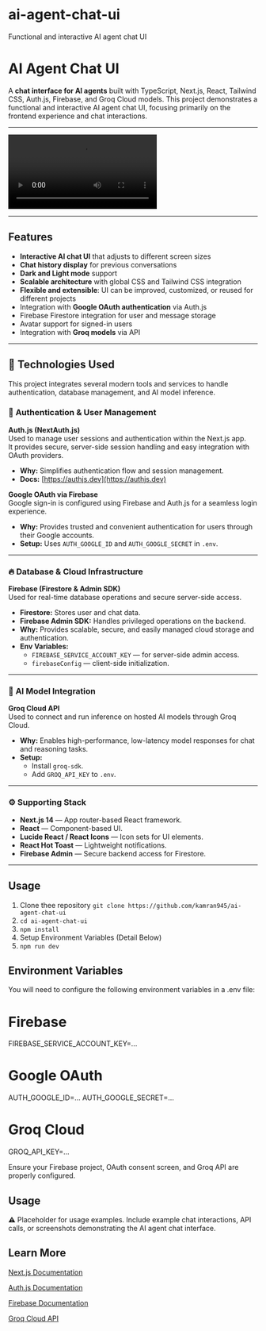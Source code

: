 # ai-agent-chat-ui

Functional and interactive AI agent chat UI

# AI Agent Chat UI

A **chat interface for AI agents** built with TypeScript, Next.js, React, Tailwind CSS, Auth.js, Firebase, and Groq Cloud models. This project demonstrates a functional and interactive AI agent chat UI, focusing primarily on the frontend experience and chat interactions.

---

<video controls src="https://github.com/user-attachments/assets/5062f40b-2a7e-434a-bcd1-c5446234f651" style="max-width:600px;"></video>

---

## Features

- **Interactive AI chat UI** that adjusts to different screen sizes
- **Chat history display** for previous conversations
- **Dark and Light mode** support
- **Scalable architecture** with global CSS and Tailwind CSS integration
- **Flexible and extensible**: UI can be improved, customized, or reused for different projects
- Integration with **Google OAuth authentication** via Auth.js
- Firebase Firestore integration for user and message storage
- Avatar support for signed-in users
- Integration with **Groq models** via API

---

## 🧠 Technologies Used

This project integrates several modern tools and services to handle authentication, database management, and AI model inference.

### 🔐 **Authentication & User Management**

**Auth.js (NextAuth.js)**  
Used to manage user sessions and authentication within the Next.js app.  
It provides secure, server-side session handling and easy integration with OAuth providers.

- **Why:** Simplifies authentication flow and session management.
- **Docs:** [https://authjs.dev](https://authjs.dev)

**Google OAuth via Firebase**  
Google sign-in is configured using Firebase and Auth.js for a seamless login experience.

- **Why:** Provides trusted and convenient authentication for users through their Google accounts.
- **Setup:** Uses `AUTH_GOOGLE_ID` and `AUTH_GOOGLE_SECRET` in `.env`.

---

### 🔥 **Database & Cloud Infrastructure**

**Firebase (Firestore & Admin SDK)**  
Used for real-time database operations and secure server-side access.

- **Firestore:** Stores user and chat data.
- **Firebase Admin SDK:** Handles privileged operations on the backend.
- **Why:** Provides scalable, secure, and easily managed cloud storage and authentication.
- **Env Variables:**
  - `FIREBASE_SERVICE_ACCOUNT_KEY` — for server-side admin access.
  - `firebaseConfig` — client-side initialization.

---

### 🤖 **AI Model Integration**

**Groq Cloud API**  
Used to connect and run inference on hosted AI models through Groq Cloud.

- **Why:** Enables high-performance, low-latency model responses for chat and reasoning tasks.
- **Setup:**
  - Install `groq-sdk`.
  - Add `GROQ_API_KEY` to `.env`.

---

### ⚙️ **Supporting Stack**

- **Next.js 14** — App router-based React framework.
- **React** — Component-based UI.
- **Lucide React / React Icons** — Icon sets for UI elements.
- **React Hot Toast** — Lightweight notifications.
- **Firebase Admin** — Secure backend access for Firestore.

---

## Usage

1. Clone thee repository `git clone https://github.com/kamran945/ai-agent-chat-ui`
2. `cd ai-agent-chat-ui`
3. `npm install`
4. Setup Environment Variables (Detail Below)
5. `npm run dev`

## Environment Variables

You will need to configure the following environment variables in a .env file:

# Firebase

FIREBASE_SERVICE_ACCOUNT_KEY=...

# Google OAuth

AUTH_GOOGLE_ID=...
AUTH_GOOGLE_SECRET=...

# Groq Cloud

GROQ_API_KEY=...

Ensure your Firebase project, OAuth consent screen, and Groq API are properly configured.

## Usage

⚠️ Placeholder for usage examples. Include example chat interactions, API calls, or screenshots demonstrating the AI agent chat interface.

## Learn More

[Next.js Documentation](https://nextjs.org/docs)

[Auth.js Documentation](https://authjs.dev/getting-started/installation)

[Firebase Documentation](https://firebase.google.com/docs)

[Groq Cloud API](https://console.groq.com/docs/overview)
